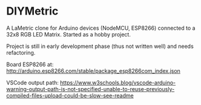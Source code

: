 # DIYMetric
A LaMetric clone for Arduino devices (NodeMCU, ESP8266) connected to a 32x8 RGB LED Matrix.
Started as a hobby project.

Project is still in early development phase (thus not written well) and needs refactoring.


Board ESP8266 at:
http://arduino.esp8266.com/stable/package_esp8266com_index.json


VSCode output path:
https://www.w3schools.blog/vscode-arduino-warning-output-path-is-not-specified-unable-to-reuse-previously-compiled-files-upload-could-be-slow-see-readme